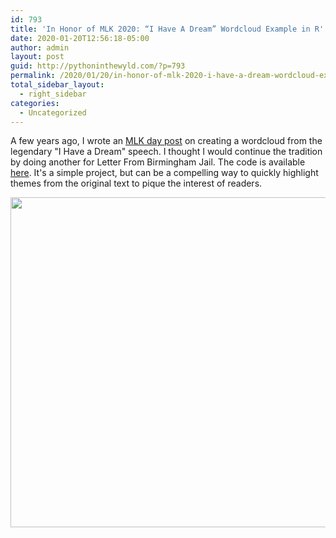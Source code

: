 ```yaml
---
id: 793
title: 'In Honor of MLK 2020: “I Have A Dream” Wordcloud Example in R'
date: 2020-01-20T12:56:18-05:00
author: admin
layout: post
guid: http://pythoninthewyld.com/?p=793
permalink: /2020/01/20/in-honor-of-mlk-2020-i-have-a-dream-wordcloud-example-in-r/
total_sidebar_layout:
  - right_sidebar
categories:
  - Uncategorized
---
```

A few years ago, I wrote an [MLK day post](https://pythoninthewyld.com/2018/01/16/in-honor-of-mlk-i-have-a-dream-wordcloud-example-in-r/) on creating a wordcloud from the legendary "I Have a Dream" speech. I thought I would continue the tradition by doing another for Letter From Birmingham Jail. The code is available [here](https://github.com/sweeney-th/PITW/tree/master/Posts/MLK). It's a simple project, but can be a compelling way to quickly highlight themes from the original text to pique the interest of readers.

<img class="alignnone size-full wp-image-794" src="http://pythoninthewyld.com/wp-content/uploads/2020/01/jail.png" alt="" width="864" height="528" srcset="http://pythoninthewyld.com/wp-content/uploads/2020/01/jail.png 864w, http://pythoninthewyld.com/wp-content/uploads/2020/01/jail-300x183.png 300w, http://pythoninthewyld.com/wp-content/uploads/2020/01/jail-768x469.png 768w" sizes="(max-width: 864px) 100vw, 864px" />